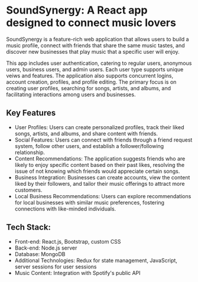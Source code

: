 # SoundSynergy: A React app designed to connect music lovers
SoundSynergy is a feature-rich web application that allows users to build a music profile, connect with friends that share the same music tastes, and discover new businesses that play music that a specific user will enjoy.

This app includes user authentication, catering to regular users, anonymous users, business users, and admin users. Each user type supports unique veiws and features. The application also supports concurrent logins, account creation, profiles, and profile editing. The primary focus is on creating user profiles, searching for songs, artists, and albums, and facilitating interactions among users and businesses.

## Key Features
* User Profiles: Users can create personalized profiles, track their liked songs, artists, and albums, and share content with friends.
* Social Features: Users can connect with friends through a friend request system, follow other users, and establish a follower/following relationship.
* Content Recommendations: The application suggests friends who are likely to enjoy specific content based on their past likes, resolving the issue of not knowing which friends would appreciate certain songs.
* Business Integration: Businesses can create accounts, view the content liked by their followers, and tailor their music offerings to attract more customers.
* Local Business Recommendations: Users can explore recommendations for local businesses with similar music preferences, fostering connections with like-minded individuals.

## Tech Stack:
* Front-end: React.js, Bootstrap, custom CSS
* Back-end: Node.js server
* Database: MongoDB
* Additional Technologies: Redux for state management, JavaScript, server sessions for user sessions
* Music Content: Integration with Spotify's public API
